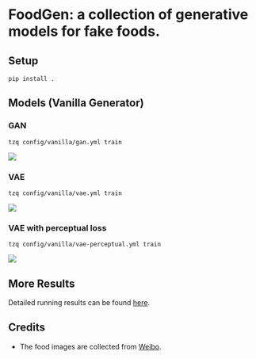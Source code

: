 # FoodGen: a collection of generative models for fake foods.

## Setup

```
pip install .
```

## Models (Vanilla Generator)

### GAN

```
tzq config/vanilla/gan.yml train
```

![](https://api.wandb.ai/files/enhuiz/food-gen/gc7b1ldp/media/images/fake_11001_6fb1ec2bf61792ea4d26.png)

### VAE

```
tzq config/vanilla/vae.yml train
```

![](https://api.wandb.ai/files/enhuiz/food-gen/wu0fv2ea/media/images/fake_11001_c8e66f957db742ae47b3.png)

### VAE with perceptual loss

```
tzq config/vanilla/vae-perceptual.yml train
```

![](https://api.wandb.ai/files/enhuiz/food-gen/w1jilxp4/media/images/fake_11001_3151b19e172b0e9fe66b.png)

## More Results

Detailed running results can be found [here](https://wandb.ai/enhuiz/food-gen).

## Credits

- The food images are collected from [Weibo](https://weibo.com/3973876838/HwLFEyHv0).
